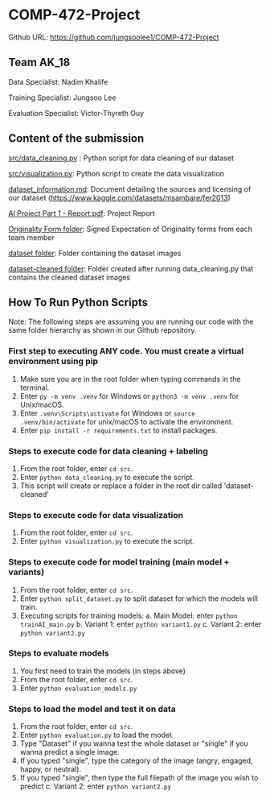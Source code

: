 # COMP-472-Project

Github URL: https://github.com/jungsoolee1/COMP-472-Project

## Team AK_18

Data Specialist: Nadim Khalife

Training Specialist: Jungsoo Lee

Evaluation Specialist: Victor-Thyreth Ouy

## Content of the submission

<ins>src/data_cleaning.py</ins> : Python script for data cleaning of our dataset

<ins>src/visualization.py</ins>: Python script to create the data visualization

<ins>dataset_information.md</ins>: Document detailing the sources and licensing of our dataset (https://www.kaggle.com/datasets/msambare/fer2013)

<ins>AI Project Part 1 - Report.pdf</ins>: Project Report

<ins>Originality Form folder</ins>: Signed Expectation of Originality forms from each team member

<ins>dataset folder</ins>: Folder containing the dataset images

<ins>dataset-cleaned folder</ins>: Folder created after running data_cleaning.py that contains the cleaned dataset images

## How To Run Python Scripts

Note: The following steps are assuming you are running our code with the same folder hierarchy as shown in our Github repository.

### First step to executing ANY code. You must create a virtual environment using pip

1. Make sure you are in the root folder when typing commands in the terminal.
2. Enter `py -m venv .venv` for Windows or `python3 -m venv .venv` for Unix/macOS.
3. Enter `.venv\Scripts\activate` for Windows or `source .venv/bin/activate` for unix/macOS to activate the environment.
4. Enter `pip install -r requirements.txt` to install packages.

### Steps to execute code for data cleaning + labeling

1. From the root folder, enter `cd src`.
2. Enter `python data_cleaning.py` to execute the script.
3. This script will create or replace a folder in the root dir called 'dataset-cleaned'

### Steps to execute code for data visualization

1. From the root folder, enter `cd src`.
2. Enter `python visualization.py` to execute the script.

### Steps to execute code for model training (main model + variants)

1. From the root folder, enter `cd src`.
2. Enter `python split_dataset.py` to split dataset for which the models will train.
3. Executing scripts for training models:
   a. Main Model: enter `python trainAI_main.py`
   b. Variant 1: enter `python variant1.py`
   c. Variant 2: enter `python variant2.py`

### Steps to evaluate models

1. You first need to train the models (in steps above)
2. From the root folder, enter `cd src`.
3. Enter `python evaluation_models.py`

### Steps to load the model and test it on data

1. From the root folder, enter `cd src`.
2. Enter `python evaluation.py` to load the model.
3. Type "Dataset" if you wanna test the whole dataset or "single" if you wanna predict a single image.
4. If you typed "single", type the category of the image (angry, engaged, happy, or neutral).
5. If you typed "single", then type the full filepath of the image you wish to predict
   c. Variant 2: enter `python variant2.py`
